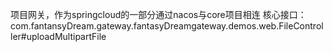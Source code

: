 项目网关，作为springcloud的一部分通过nacos与core项目相连
核心接口：com.fantansyDream.gateway.fantasyDreamgateway.demos.web.FileController#uploadMultipartFile
